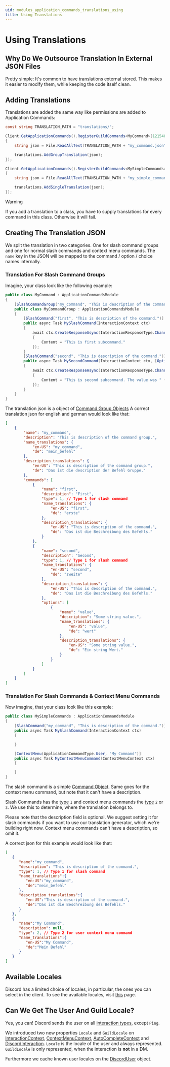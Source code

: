 ```yaml
---
uid: modules_application_commands_translations_using
title: Using Translations
---
```


# Using Translations

## Why Do We Outsource Translation In External JSON Files

Pretty simple: It's common to have translations external stored.
This makes it easier to modify them, while keeping the code itself clean.

## Adding Translations

Translations are added the same way like permissions are added to Application Commands:
```cs
const string TRANSLATION_PATH = "translations/";

Client.GetApplicationCommands().RegisterGuildCommands<MyCommand>(1215484634894646844, translations =>
{
    string json = File.ReadAllText(TRANSLATION_PATH + "my_command.json");

    translations.AddGroupTranslation(json);
});

Client.GetApplicationCommands().RegisterGuildCommands<MySimpleCommands>(1215484634894646844, translations =>
{
    string json = File.ReadAllText(TRANSLATION_PATH + "my_simple_command.json");

    translations.AddSingleTranslation(json);
});
```

> [!WARNING]
 > If you add a translation to a class, you have to supply translations for every command in this class. Otherwise it will fail.


## Creating The Translation JSON

We split the translation in two categories.
One for slash command groups and one for normal slash commands and context menu commands.
The `name` key in the JSON will be mapped to the command / option / choice names internally.

### Translation For Slash Command Groups

Imagine, your class look like the following example:
```cs
public class MyCommand : ApplicationCommandsModule
{
    [SlashCommandGroup("my_command", "This is description of the command group.")]
    public class MyCommandGroup : ApplicationCommandsModule
    {
        [SlashCommand("first", "This is description of the command.")]
        public async Task MySlashCommand(InteractionContext ctx)
        {
            await ctx.CreateResponseAsync(InteractionResponseType.ChannelMessageWithSource, new DiscordInteractionResponseBuilder()
            {
                Content = "This is first subcommand."
            });
        }
        [SlashCommand("second", "This is description of the command.")]
        public async Task MySecondCommand(InteractionContext ctx, [Option("value", "Some string value.")] string value)
        {
            await ctx.CreateResponseAsync(InteractionResponseType.ChannelMessageWithSource, new DiscordInteractionResponseBuilder()
            {
                Content = "This is second subcommand. The value was " + value
            });
        }
    }
}
```

The translation json is a object of [Command Group Objects](xref:modules_application_commands_translations_reference#command-group-object)
A correct translation json for english and german would look like that:
```json
[
    {
        "name": "my_command",
		"description": "This is description of the command group.",
        "name_translations": {
            "en-US": "my_command",
            "de": "mein_befehl"
        },
        "description_translations": {
            "en-US": "This is description of the command group.",
            "de": "Das ist die description der Befehl Gruppe."
        },
        "commands": [
            {
                "name": "first",
				"description": "First",
                "type": 1, // Type 1 for slash command
                "name_translations": {
                    "en-US": "first",
                    "de": "erste"
                },
                "description_translations": {
                    "en-US": "This is description of the command.",
                    "de": "Das ist die Beschreibung des Befehls."
                }
            },
            {
                "name": "second",
				"description": "Second",
                "type": 1, // Type 1 for slash command
                "name_translations": {
                    "en-US": "second",
                    "de": "zweite"
                },
                "description_translations": {
                    "en-US": "This is description of the command.",
                    "de": "Das ist die Beschreibung des Befehls."
                },
                "options": [
                    {
                        "name": "value",
						"description": "Some string value.",
                        "name_translations": {
                            "en-US": "value",
                            "de": "wert"
                        },
                        "description_translations": {
                            "en-US": "Some string value.",
                            "de": "Ein string Wert."
                        }
                    }
                ]
            }
        ]
    }
]
```

### Translation For Slash Commands & Context Menu Commands

Now imagine, that your class look like this example:
```cs
public class MySimpleCommands : ApplicationCommandsModule
{
    [SlashCommand("my_command", "This is description of the command.")]
    public async Task MySlashCommand(InteractionContext ctx)
    {

    }

    [ContextMenu(ApplicationCommandType.User, "My Command")]
    public async Task MyContextMenuCommand(ContextMenuContext ctx)
    {

    }
}
```

The slash command is a simple [Command Object](xref:modules_application_commands_translations_reference#command-object).
Same goes for the context menu command, but note that it can't have a description.

Slash Commands has the [type](xref:modules_application_commands_translations_reference#application-command-type) `1` and context menu commands the [type](xref:modules_application_commands_translations_reference#application-command-type) `2` or `3`.
We use this to determine, where the translation belongs to.

Please note that the description field is optional. We suggest setting it for slash commands if you want to use our translation generator, which we're building right now.
Context menu commands can't have a description, so omit it.

A correct json for this example would look like that:
```json
[
   {
      "name":"my_command",
	  "description": "This is description of the command.",
      "type": 1, // Type 1 for slash command
      "name_translations":{
         "en-US":"my_command",
         "de":"mein_befehl"
      },
      "description_translations":{
         "en-US":"This is description of the command.",
         "de":"Das ist die Beschreibung des Befehls."
      }
   },
   {
      "name":"My Command",
	  "description": null,
      "type": 2, // Type 2 for user context menu command
      "name_translations":{
         "en-US":"My Command",
         "de":"Mein Befehl"
      }
   }
]
```


## Available Locales

Discord has a limited choice of locales, in particular, the ones you can select in the client.
To see the available locales, visit [this](xref:modules_application_commands_translations_reference#valid-locales) page.

## Can We Get The User And Guild Locale?

Yes, you can!
Discord sends the user on all [interaction types](xref:DisCatSharp.Enums.InteractionType), except `Ping`.

We introduced two new properties `Locale` and `GuildLocale` on [InteractionContext](xref:DisCatSharp.ApplicationCommands.Context.InteractionContext), [ContextMenuContext](xref:DisCatSharp.ApplicationCommands.Context.ContextMenuContext), [AutoCompleteContext](xref:DisCatSharp.ApplicationCommands.Context.AutocompleteContext) and [DiscordInteraction](xref:DisCatSharp.Entities.DiscordInteraction).
`Locale` is the locale of the user and always represented.
`GuildLocale` is only represented, when the interaction is **not** in a DM.

Furthermore we cache known user locales on the [DiscordUser](xref:DisCatSharp.Entities.DiscordUser.Locale) object.
